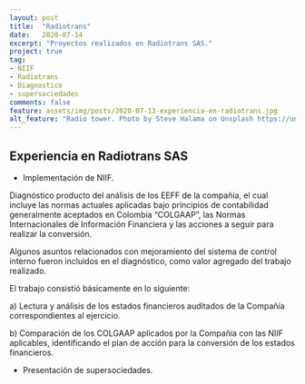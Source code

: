 ```yaml
---
layout: post
title:  "Radiotrans"
date:   2020-07-14
excerpt: "Proyectos realizados en Radiotrans SAS."
project: true
tag:
- NIIF
- Radiotrans
- Diagnostico
- supersociedades
comments: false
feature: assets/img/posts/2020-07-13-experiencia-en-radiotrans.jpg
alt_feature: "Radio tower. Photo by Steve Halama on Unsplash https://unsplash.com/photos/t5zp-0ZXFPg"
---
```



## Experiencia en Radiotrans SAS

* Implementación de NIIF.

Diagnóstico producto del análisis de los EEFF de la compañía, el cual incluye las normas actuales aplicadas bajo principios de contabilidad generalmente aceptados en Colombia “COLGAAP”, las Normas Internacionales de Información Financiera y las acciones a seguir para realizar la conversión.

Algunos asuntos relacionados con mejoramiento del sistema de control interno fueron incluidos en el diagnóstico, como valor agregado del trabajo realizado.

El trabajo consistió básicamente en lo siguiente:

a) Lectura y análisis de los estados financieros auditados de la Compañía correspondientes al ejercicio.

b) Comparación de los COLGAAP aplicados por la Compañía con las NIIF aplicables, identificando el plan de acción para la conversión de los estados financieros.

* Presentación de supersociedades.
